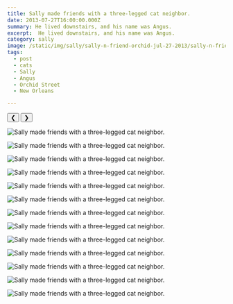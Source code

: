 ```yaml
---
title: Sally made friends with a three-legged cat neighbor.
date: 2013-07-27T16:00:00.000Z
summary: He lived downstairs, and his name was Angus.
excerpt:  He lived downstairs, and his name was Angus.
category: sally
image: /static/img/sally/sally-n-friend-orchid-jul-27-2013/sally-n-friend-orchid-jul-27-2013-06.jpg
tags:
  - post 
  - cats 
  - Sally
  - Angus
  - Orchid Street
  - New Orleans

---
```


<div id="viewport">
    <button id="buttonPrevious">&#10094;</button>
    <button id="buttonNext">&#10095;</button>

![Sally made friends with a three-legged cat neighbor.](/static/img/sally/sally-n-friend-orchid-jul-27-2013/sally-n-friend-orchid-jul-27-2013-06.jpg "Sally made friends with a three-legged cat neighbor.")

![Sally made friends with a three-legged cat neighbor.](/static/img/sally/sally-n-friend-orchid-jul-27-2013/sally-n-friend-orchid-jul-27-2013-08.jpg "Sally made friends with a three-legged cat neighbor.")

![Sally made friends with a three-legged cat neighbor.](/static/img/sally/sally-n-friend-orchid-jul-27-2013/sally-n-friend-orchid-jul-27-2013-10.jpg "Sally made friends with a three-legged cat neighbor.")

![Sally made friends with a three-legged cat neighbor.](/static/img/sally/sally-n-friend-orchid-jul-27-2013/sally-n-friend-orchid-jul-27-2013-11.jpg "Sally made friends with a three-legged cat neighbor.")

![Sally made friends with a three-legged cat neighbor.](/static/img/sally/sally-n-friend-orchid-jul-27-2013/sally-n-friend-orchid-jul-27-2013-12.jpg "Sally made friends with a three-legged cat neighbor.")

![Sally made friends with a three-legged cat neighbor.](/static/img/sally/sally-n-friend-orchid-jul-27-2013/sally-n-friend-orchid-jul-27-2013-01.jpg "Sally made friends with a three-legged cat neighbor.")

![Sally made friends with a three-legged cat neighbor.](/static/img/sally/sally-n-friend-orchid-jul-27-2013/sally-n-friend-orchid-jul-27-2013-15.jpg "Sally made friends with a three-legged cat neighbor.")

![Sally made friends with a three-legged cat neighbor.](/static/img/sally/sally-n-friend-orchid-jul-27-2013/sally-n-friend-orchid-jul-27-2013-16.jpg "Sally made friends with a three-legged cat neighbor.")

![Sally made friends with a three-legged cat neighbor.](/static/img/sally/sally-n-friend-orchid-jul-27-2013/sally-n-friend-orchid-jul-27-2013-17.jpg "Sally made friends with a three-legged cat neighbor.")

![Sally made friends with a three-legged cat neighbor.](/static/img/sally/sally-n-friend-orchid-jul-27-2013/sally-n-friend-orchid-jul-27-2013-18.jpg "Sally made friends with a three-legged cat neighbor.")

![Sally made friends with a three-legged cat neighbor.](/static/img/sally/sally-n-friend-orchid-jul-27-2013/sally-n-friend-orchid-jul-27-2013-19.jpg "Sally made friends with a three-legged cat neighbor.")

![Sally made friends with a three-legged cat neighbor.](/static/img/sally/sally-n-friend-orchid-jul-27-2013/sally-n-friend-orchid-jul-27-2013-20.jpg "Sally made friends with a three-legged cat neighbor.")

![Sally made friends with a three-legged cat neighbor.](/static/img/sally/sally-n-friend-orchid-jul-27-2013/sally-n-friend-orchid-jul-27-2013-21.jpg "Sally made friends with a three-legged cat neighbor.")

</div>
<div id="caption"></div>